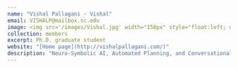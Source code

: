 ```yaml
---
name: "Vishal Pallagani - Vishal"
email: VISHALP@mailbox.sc.edu
image: <img src='/images/Vishal.jpg' width="150px" style="float:left; margin:0px 10px 0px 0px;">
collection: members
excerpt: Ph.D. graduate student
website: "[Home page](http://vishalpallagani.com/)"
description: "Neuro-Symbolic AI, Automated Planning, and Conversational Agents."  
---
```

